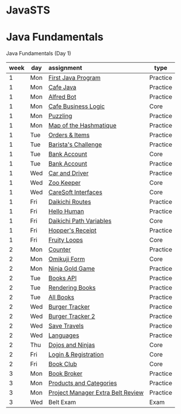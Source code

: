 # JavaSTS

# Java Fundamentals

Java Fundamentals (Day 1)

| week | day | assignment                                                              | type     |
|------|-----|:------------------------------------------------------------------------|----------|
| 1    | Mon | [First Java Program](FirstJavaProgramSts/src/tylermaxwell/Main.java)    | Practice |
| 1    | Mon | [Cafe Java](CafeJavaSts/src/tylermaxwell/CafeJava.java/)                | Practice |
| 1    | Mon | [Alfred Bot](AlfredBotSts/src/tylermaxwell)                             | Practice |
| 1    | Mon | [Cafe Business Logic](CafeBusinessLogicSts/src/tylermaxwell)            | Core     |
| 1    | Mon | [Puzzling](PuzzlingSts/src/tylermaxwell)                                | Practice |
| 1    | Mon | [Map of the Hashmatique](MapOfTheHashmatique/README.md)                 | Practice |
| 1    | Tue | [Orders & Items](OrdersAndItems/README.md)	                           | Practice |
| 1    | Tue | [Barista's Challenge](BaristasChallenge/README.md)	                   | Practice |
| 1    | Tue | [Bank Account](BankAccount/README.md)	                               |     Core |
| 1    | Tue | [Bank Account](Coffeedore64/README.md)	                               | Practice |
| 1    | Wed | [Car and Driver](CarAndDriverSts/src/tylermaxwell)	                   | Practice |
| 1    | Wed | [Zoo Keeper](ZooKeeper/README.md)	                                   |     Core |
| 1    | Wed | [CareSoft Interfaces](CareSoftInterfaces/README.md)	                   |     Core |
| 1    | Fri | [Daikichi Routes](DaikichiRoutes/README.md)	                           | Practice |
| 1    | Fri | [Hello Human](HelloHuman/README.md)	                                   | Practice |
| 1    | Fri | [Daikichi Path Variables](DaikichiPathVariables/README.md)	           |     Core |
| 1    | Fri | [Hopper's Receipt](HoppersReceipt/README.md)	                           | Practice |
| 1    | Fri | [Fruity Loops](FruityLoops/README.md)	                               |     Core |
| 2    | Mon | [Counter](Counter/README.md)  	                                       | Practice |
| 2    | Mon | [Omikuji Form](OmikujiForm/README.md)                                   |     Core |
| 2    | Mon | [Ninja Gold Game](NinjaGoldGame/README.md)	                           | Practice |
| 2    | Tue | [Books API](BooksApi/README.md)	                                       | Practice |
| 2    | Tue | [Rendering Books](BooksApi/README.md)	                               | Practice |
| 2    | Tue | [All Books](AllBooks/README.md)	                                       | Practice |
| 2    | Wed | [Burger Tracker](BurgerTrackerSts)                                      | Practice |
| 2    | Wed | [Burger Tracker 2](BurgerTrackerIISts)                                  | Practice |
| 2    | Wed | [Save Travels](SaveTravels/README.md)	                               | Practice |
| 2    | Wed | [Languages](Languages/README.md)	                                       | Practice |
| 2    | Thu | [Dojos and Ninjas](DojosAndNinjas/README.md)                            | Core     |
| 2    | Fri | [Login & Registration](LoginRegistration/README.md)                     | Core     |
| 2    | Fri | [Book Club](LoginRegistration/README.md)	                               |     Core |
| 3    | Mon | [Book Broker](BookBroker/README.md)	                                   | Practice |
| 3    | Mon | [Products and Categories](ProductsAndCategories/README.md)              | Practice |
| 3    | Mon | [Project Manager Extra Belt Review](ProjectManagerSts/)                 | Practice |
| 3    | Wed | Belt Exam                                                               |     Exam |

